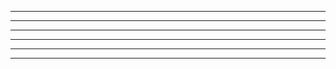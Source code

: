 
-------------------------------------------------



-------------------------------------------------



-------------------------------------------------



-------------------------------------------------



-------------------------------------------------



-------------------------------------------------
